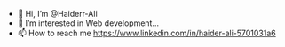 - 👋 Hi, I’m @Haiderr-Ali
- 👀 I’m interested in Web development...
- 📫 How to reach me https://www.linkedin.com/in/haider-ali-5701031a6


<!---
Haiderr-Ali/Haiderr-Ali is a ✨ special ✨ repository because its `README.md` (this file) appears on your GitHub profile.
You can click the Preview link to take a look at your changes.
--->

